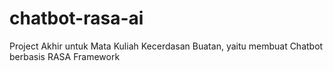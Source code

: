 # chatbot-rasa-ai
Project Akhir untuk Mata Kuliah Kecerdasan Buatan, yaitu membuat Chatbot berbasis RASA Framework
